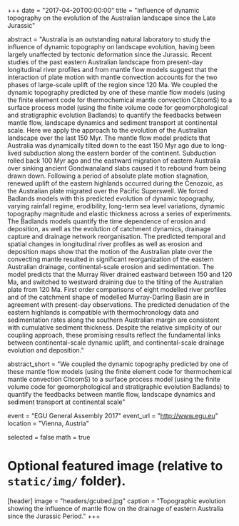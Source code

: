 +++
date = "2017-04-20T00:00:00"
title = "Influence of dynamic topography on the evolution of the Australian landscape since the Late Jurassic"

abstract = "Australia is an outstanding natural laboratory to study the influence of dynamic topography on landscape evolution, having been largely unaffected by tectonic deformation since the Jurassic. Recent studies of the past eastern Australian landscape from present-day longitudinal river profiles and from mantle flow models suggest that the interaction of plate motion with mantle convection accounts for the two phases of large-scale uplift of the region since 120 Ma. We coupled the dynamic topography predicted by one of these mantle flow models (using the finite element code for thermochemical mantle convection CitcomS) to a surface process model (using the finite volume code for geomorphological and stratigraphic evolution Badlands) to quantify the feedbacks between mantle flow, landscape dynamics and sediment transport at continental scale. Here we apply the approach to the evolution of the Australian landscape over the last 150 Myr. The mantle flow model predicts that Australia was dynamically tilted down to the east 150 Myr ago due to long-lived subduction along the eastern border of the continent. Subduction rolled back 100 Myr ago and the eastward migration of eastern Australia over sinking ancient Gondwanaland slabs caused it to rebound from being drawn down. Following a period of absolute plate motion stagnation, renewed uplift of the eastern highlands occurred during the Cenozoic, as the Australian plate migrated over the Pacific Superswell. We forced Badlands models with this predicted evolution of dynamic topography, varying rainfall regime, erodibility, long-term sea level variations, dynamic topography magnitude and elastic thickness across a series of experiments. The Badlands models quantify the time dependence of erosion and deposition, as well as the evolution of catchment dynamics, drainage capture and drainage network reorganisation. The predicted temporal and spatial changes in longitudinal river profiles as well as erosion and deposition maps show that the motion of the Australian plate over the convecting mantle resulted in significant reorganization of the eastern Australian drainage, continental-scale erosion and sedimentation. The model predicts that the Murray River drained eastward between 150 and 120 Ma, and switched to westward draining due to the tilting of the Australian plate from 120 Ma. First order comparisons of eight modelled river profiles and of the catchment shape of modelled Murray-Darling Basin are in agreement with present-day observations. The predicted denudation of the eastern highlands is compatible with thermochronology data and sedimentation rates along the southern Australian margin are consistent with cumulative sediment thickness. Despite the relative simplicity of our coupling approach, these promising results reflect the fundamental links between continental-scale dynamic uplift, and continental-scale drainage evolution and deposition."

abstract_short = "We coupled the dynamic topography predicted by one of these mantle flow models (using the finite element code for thermochemical mantle convection CitcomS) to a surface process model (using the finite volume code for geomorphological and stratigraphic evolution Badlands) to quantify the feedbacks between mantle flow, landscape dynamics and sediment transport at continental scale"

event = "EGU General Assembly 2017"
event_url = "http://www.egu.eu"
location = "Vienna, Austria"

selected = false
math = true

# Optional featured image (relative to `static/img/` folder).
[header]
image = "headers/gcubed.jpg"
caption = "Topographic evolution showing the influence of mantle flow on the drainage of eastern Australia since the Jurassic Period."
+++
